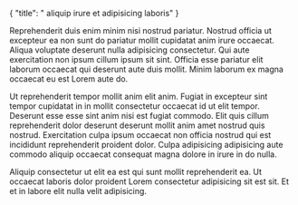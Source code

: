 {
  "title": " aliquip irure et adipisicing laboris"
}

Reprehenderit duis enim minim nisi nostrud pariatur. Nostrud officia ut excepteur ea non sunt do pariatur mollit cupidatat anim irure occaecat. Aliqua voluptate deserunt nulla adipisicing consectetur. Qui aute exercitation non ipsum cillum ipsum sit sint. Officia esse pariatur elit laborum occaecat qui deserunt aute duis mollit. Minim laborum ex magna occaecat eu est Lorem aute do.

Ut reprehenderit tempor mollit anim elit anim. Fugiat in excepteur sint tempor cupidatat in in mollit consectetur occaecat id ut elit tempor. Deserunt esse esse sint anim nisi est fugiat commodo. Elit quis cillum reprehenderit dolor deserunt deserunt mollit anim amet nostrud quis nostrud. Exercitation culpa ipsum occaecat non officia nostrud qui est incididunt reprehenderit proident dolor. Culpa adipisicing adipisicing aute commodo aliquip occaecat consequat magna dolore in irure in do nulla.

Aliquip consectetur ut elit ea est qui sunt mollit reprehenderit ea. Ut occaecat laboris dolor proident Lorem consectetur adipisicing sit est sit. Et et in labore elit nulla velit adipisicing.